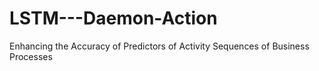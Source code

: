 # LSTM---Daemon-Action
Enhancing the Accuracy of Predictors of Activity Sequences of Business Processes
